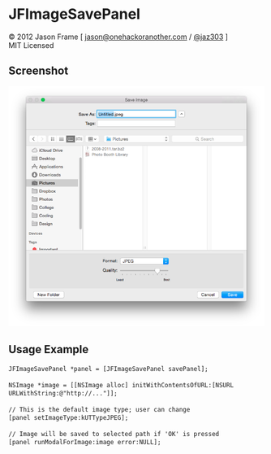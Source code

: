 # JFImageSavePanel

&copy; 2012 Jason Frame [ [jason@onehackoranother.com](mailto:jason@onehackoranother.com) / [@jaz303](http://twitter.com/jaz303) ]  
MIT Licensed

## Screenshot

![JFImageSavePanel](https://github.com/jaz303/JFImageSavePanel/raw/master/screenshot.png)

## Usage Example

    JFImageSavePanel *panel = [JFImageSavePanel savePanel];
    
    NSImage *image = [[NSImage alloc] initWithContentsOfURL:[NSURL URLWithString:@"http://..."]];
    
    // This is the default image type; user can change
    [panel setImageType:kUTTypeJPEG];
    
    // Image will be saved to selected path if 'OK' is pressed
    [panel runModalForImage:image error:NULL];
